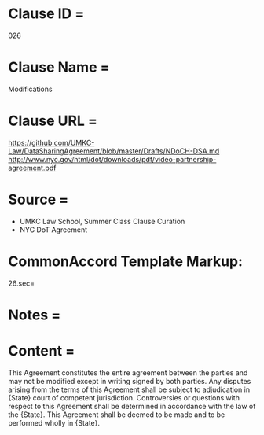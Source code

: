 # Clause ID = 
026

# Clause Name = 
Modifications 
# Clause URL = 
https://github.com/UMKC-Law/DataSharingAgreement/blob/master/Drafts/NDoCH-DSA.md
http://www.nyc.gov/html/dot/downloads/pdf/video-partnership-agreement.pdf

# Source = 
* UMKC Law School, Summer Class Clause Curation
* NYC DoT Agreement

# CommonAccord Template Markup:   
26.sec=

# Notes = 

# Content = 
This Agreement constitutes the entire agreement between the parties and may not be modified except in writing signed by both parties. Any disputes arising from the terms of this Agreement shall be subject to adjudication in {State} court of competent jurisdiction. Controversies or questions with respect to this Agreement shall be determined in accordance with the law of the {State}. This Agreement shall be deemed to be made and to be performed wholly in {State}.

